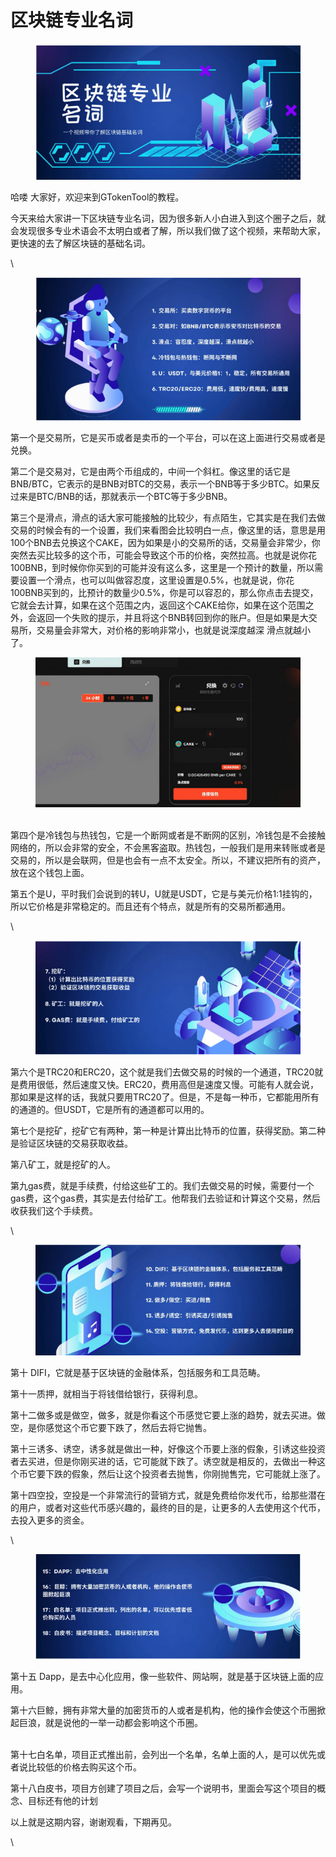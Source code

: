 # 区块链专业名词



<figure><img src="../.gitbook/assets/photo_2024-06-07_09-45-19.jpg" alt=""><figcaption></figcaption></figure>

哈喽 大家好，欢迎来到GTokenTool的教程。

今天来给大家讲一下区块链专业名词，因为很多新人小白进入到这个圈子之后，就会发现很多专业术语会不太明白或者了解，所以我们做了这个视频，来帮助大家，更快速的去了解区块链的基础名词。

\


<figure><img src="../.gitbook/assets/photo_2024-06-07_09-46-03.jpg" alt=""><figcaption></figcaption></figure>

第一个是交易所，它是买币或者是卖币的一个平台，可以在这上面进行交易或者是兑换。

第二个是交易对，它是由两个币组成的，中间一个斜杠。像这里的话它是BNB/BTC，它表示的是BNB对BTC的交易，表示一个BNB等于多少BTC。如果反过来是BTC/BNB的话，那就表示一个BTC等于多少BNB。

第三个是滑点，滑点的话大家可能接触的比较少，有点陌生，它其实是在我们去做交易的时候会有的一个设置，我们来看图会比较明白一点，像这里的话，意思是用100个BNB去兑换这个CAKE，因为如果是小的交易所的话，交易量会非常少，你突然去买比较多的这个币，可能会导致这个币的价格，突然拉高。也就是说你花100BNB，到时候你你买到的可能并没有这么多，这里是一个预计的数量，所以需要设置一个滑点，也可以叫做容忍度，这里设置是0.5%，也就是说，你花100BNB买到的，比预计的数量少0.5%，你是可以容忍的，那么你点击去提交，它就会去计算，如果在这个范围之内，返回这个CAKE给你，如果在这个范围之外，会返回一个失败的提示，并且将这个BNB转回到你的账户。但是如果是大交易所，交易量会非常大，对价格的影响非常小，也就是说深度越深 滑点就越小了。



<figure><img src="../.gitbook/assets/photo_2024-06-07_09-46-51.jpg" alt=""><figcaption></figcaption></figure>

\
第四个是冷钱包与热钱包，它是一个断网或者是不断网的区别，冷钱包是不会接触网络的，所以会非常的安全，不会黑客盗取。热钱包，一般我们是用来转账或者是交易的，所以是会联网，但是也会有一点不太安全。所以，不建议把所有的资产，放在这个钱包上面。

第五个是U，平时我们会说到的转U，U就是USDT，它是与美元价格1:1挂钩的，所以它价格是非常稳定的。而且还有个特点，就是所有的交易所都通用。

\


<figure><img src="../.gitbook/assets/photo_2024-06-07_09-47-25.jpg" alt=""><figcaption></figcaption></figure>

第六个是TRC20和ERC20，这个就是我们去做交易的时候的一个通道，TRC20就是费用很低，然后速度又快。ERC20，费用高但是速度又慢。可能有人就会说，那如果是这样的话，我就只要用TRC20了。但是，不是每一种币，它都能用所有的通道的。但USDT，它是所有的通道都可以用的。

第七个是挖矿，挖矿它有两种，第一种是计算出比特币的位置，获得奖励。第二种是验证区块链的交易获取收益。

第八矿工，就是挖矿的人。

第九gas费，就是手续费，付给这些矿工的。我们去做交易的时候，需要付一个gas费，这个gas费，其实是去付给矿工。他帮我们去验证和计算这个交易，然后收获我们这个手续费。

\


<figure><img src="../.gitbook/assets/photo_2024-06-07_09-48-18.jpg" alt=""><figcaption></figcaption></figure>

第十 DIFI，它就是基于区块链的金融体系，包括服务和工具范畴。

第十一质押，就相当于将钱借给银行，获得利息。

第十二做多或是做空，做多，就是你看这个币感觉它要上涨的趋势，就去买进。做空，是你感觉这个币它要下跌了，然后去将它抛售。

第十三诱多、诱空，诱多就是做出一种，好像这个币要上涨的假象，引诱这些投资者去买进，但是你刚买进的话，它可能就下跌了。诱空就是相反的，去做出一种这个币它要下跌的假象，然后让这个投资者去抛售，你刚抛售完，它可能就上涨了。

第十四空投，空投是一个非常流行的营销方式，就是免费给你发代币，给那些潜在的用户，或者对这些代币感兴趣的，最终的目的是，让更多的人去使用这个代币，去投入更多的资金。

\


<figure><img src="../.gitbook/assets/photo_2024-06-07_09-48-51.jpg" alt=""><figcaption></figcaption></figure>

第十五 Dapp，是去中心化应用，像一些软件、网站啊，就是基于区块链上面的应用。

第十六巨鲸，拥有非常大量的加密货币的人或者是机构，他的操作会使这个币圈掀起巨浪，就是说他的一举一动都会影响这个币圈。

\
第十七白名单，项目正式推出前，会列出一个名单，名单上面的人，是可以优先或者说比较低的价格去购买这个币。

第十八白皮书，项目方创建了项目之后，会写一个说明书，里面会写这个项目的概念、目标还有他的计划

以上就是这期内容，谢谢观看，下期再见。

\
